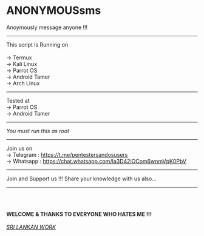 # ANONYMOUSsms
Anoymously message anyone !!!
<br>
<hr>
This script is Running on<br><br>
 -> Termux<br>
 -> Kali Linux<br>
 -> Parrot OS<br>
 -> Android Tamer<br
 ->-> Arch Linux<br>
 <hr>
 
Tested at<br>
 -> Parrot OS<br>
 -> Android Tamer<br>
 <hr>
 
 *You must run this as root*
 <hr>
 
 Join us on <br>
    -> Telegram : https://t.me/pentestersandosusers<br>
    -> Whatsapp : https://chat.whatsapp.com/Ia3D42iOCom6wnmVpK0PbV<br>
 <hr>
 Join and Support us !!! Share your knowledge with us also...
 <hr><br><br>
 
 ******WELCOME & THANKS TO EVERYONE WHO HATES ME !!!******
 <br><br>
 <i><u>SRI LANKAN WORK</i></u>
